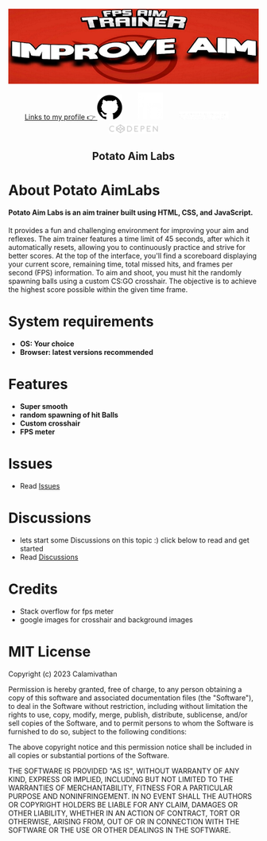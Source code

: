   <p align="center">
  <a href="https://github.com/Calamivathan/Potato-AimLabs.github.io/tree/main"><img src="https://raw.githubusercontent.com/Calamivathan/Potato-AimLabs/main/src/images/maxresdefault.jpg" />
</p>

<p align="center">
      Links to my profile 👉
      <a href="https://github.com/Calamivathan"><img src="https://raw.githubusercontent.com/Calamivathan/Potato-AimLabs/main/src/images/github.png"></a>&emsp;&emsp;
      <a href="https://www.linkedin.com/in/ritik-sehrawat-b4555624b/"><img src="https://raw.githubusercontent.com/Calamivathan/Potato-AimLabs/main/src/images/linkedin.png"></a>&emsp;&emsp;
      <a href="https://www.awwwards.com/Calamivathan/"><img src="https://raw.githubusercontent.com/Calamivathan/Potato-AimLabs/main/src/images/Awwards.png"></a>&emsp;&emsp;
      <a href="https://codepen.io/Calamivathan"><img src="https://raw.githubusercontent.com/Calamivathan/Potato-AimLabs/main/src/images/codepen.png"></a>
      </p>

   <h2> <div align="center"><b> Potato Aim Labs </b></div> </h2>

<h1>About Potato AimLabs</h1>
  
#### Potato Aim Labs is an aim trainer built using HTML, CSS, and JavaScript.
It provides a fun and challenging environment for improving your aim and reflexes.
The aim trainer features a time limit of 45 seconds, after which it automatically resets, allowing you to continuously practice and strive for better scores.
At the top of the interface, you'll find a scoreboard displaying your current score, remaining time, total missed hits, and frames per second (FPS) information.
To aim and shoot, you must hit the randomly spawning balls using a custom CS:GO crosshair.
The objective is to achieve the highest score possible within the given time frame.


<h1>System requirements</h1>

- <strong>OS: Your choice</strong>
- <strong>Browser: latest versions recommended</strong>

<h1>Features</h1>

- <strong>Super smooth</strong>
- <strong>random spawning of hit Balls</strong>
- <strong>Custom crosshair</strong>
- <strong>FPS meter</strong>
  
<h1>Issues</h1>

- Read [Issues](https://github.com/Calamivathan/Potato-AimLabs/issues)

<h1>Discussions</h1>

- lets start some Discussions on this topic :) click below to read and get started
- Read [Discussions](https://github.com/Calamivathan/Potato-AimLabs/discussions)

<h1>Credits</h1>

- Stack overflow for fps meter
- google images for crosshair and background images

<h1>MIT License</h1>
<p>Copyright (c) 2023 Calamivathan

Permission is hereby granted, free of charge, to any person obtaining a copy
of this software and associated documentation files (the "Software"), to deal
in the Software without restriction, including without limitation the rights
to use, copy, modify, merge, publish, distribute, sublicense, and/or sell
copies of the Software, and to permit persons to whom the Software is
furnished to do so, subject to the following conditions:

The above copyright notice and this permission notice shall be included in all
copies or substantial portions of the Software.

THE SOFTWARE IS PROVIDED "AS IS", WITHOUT WARRANTY OF ANY KIND, EXPRESS OR
IMPLIED, INCLUDING BUT NOT LIMITED TO THE WARRANTIES OF MERCHANTABILITY,
FITNESS FOR A PARTICULAR PURPOSE AND NONINFRINGEMENT. IN NO EVENT SHALL THE
AUTHORS OR COPYRIGHT HOLDERS BE LIABLE FOR ANY CLAIM, DAMAGES OR OTHER
LIABILITY, WHETHER IN AN ACTION OF CONTRACT, TORT OR OTHERWISE, ARISING FROM,
OUT OF OR IN CONNECTION WITH THE SOFTWARE OR THE USE OR OTHER DEALINGS IN THE
SOFTWARE.</p>
